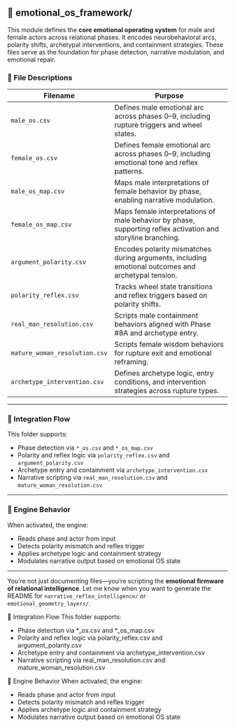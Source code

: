 ## 📁 emotional_os_framework/
This module defines the **core emotional operating system** for male and female actors across relational phases. It encodes neurobehavioral arcs, polarity shifts, archetypal interventions, and containment strategies. These files serve as the foundation for phase detection, narrative modulation, and emotional repair.


### 📄 File Descriptions

| Filename                    | Purpose                                                                 |
|----------------------------|-------------------------------------------------------------------------|
| `male_os.csv`              | Defines male emotional arc across phases 0–9, including rupture triggers and wheel states. |
| `female_os.csv`            | Defines female emotional arc across phases 0–9, including emotional tone and reflex patterns. |
| `male_os_map.csv`          | Maps male interpretations of female behavior by phase, enabling narrative modulation. |
| `female_os_map.csv`        | Maps female interpretations of male behavior by phase, supporting reflex activation and storyline branching. |
| `argument_polarity.csv`    | Encodes polarity mismatches during arguments, including emotional outcomes and archetypal tension. |
| `polarity_reflex.csv`      | Tracks wheel state transitions and reflex triggers based on polarity shifts. |
| `real_man_resolution.csv`  | Scripts male containment behaviors aligned with Phase #8A and archetype entry. |
| `mature_woman_resolution.csv` | Scripts female wisdom behaviors for rupture exit and emotional reframing. |
| `archetype_intervention.csv` | Defines archetype logic, entry conditions, and intervention strategies across rupture types. |

---

### 🔄 Integration Flow

This folder supports:
- Phase detection via `*_os.csv` and `*_os_map.csv`
- Polarity and reflex logic via `polarity_reflex.csv` and `argument_polarity.csv`
- Archetype entry and containment via `archetype_intervention.csv`
- Narrative scripting via `real_man_resolution.csv` and `mature_woman_resolution.csv`

---

### 🧠 Engine Behavior

When activated, the engine:
- Reads phase and actor from input
- Detects polarity mismatch and reflex trigger
- Applies archetype logic and containment strategy
- Modulates narrative output based on emotional OS state

---

You’re not just documenting files—you’re scripting the **emotional firmware of relational intelligence**. Let me know when you want to generate the README for `narrative_reflex_intelligence/` or `emotional_geometry_layers/`.


🔄 Integration Flow
This folder supports:
- Phase detection via *_os.csv and *_os_map.csv
- Polarity and reflex logic via polarity_reflex.csv and argument_polarity.csv
- Archetype entry and containment via archetype_intervention.csv
- Narrative scripting via real_man_resolution.csv and mature_woman_resolution.csv

🧠 Engine Behavior
When activated, the engine:
- Reads phase and actor from input
- Detects polarity mismatch and reflex trigger
- Applies archetype logic and containment strategy
- Modulates narrative output based on emotional OS state

